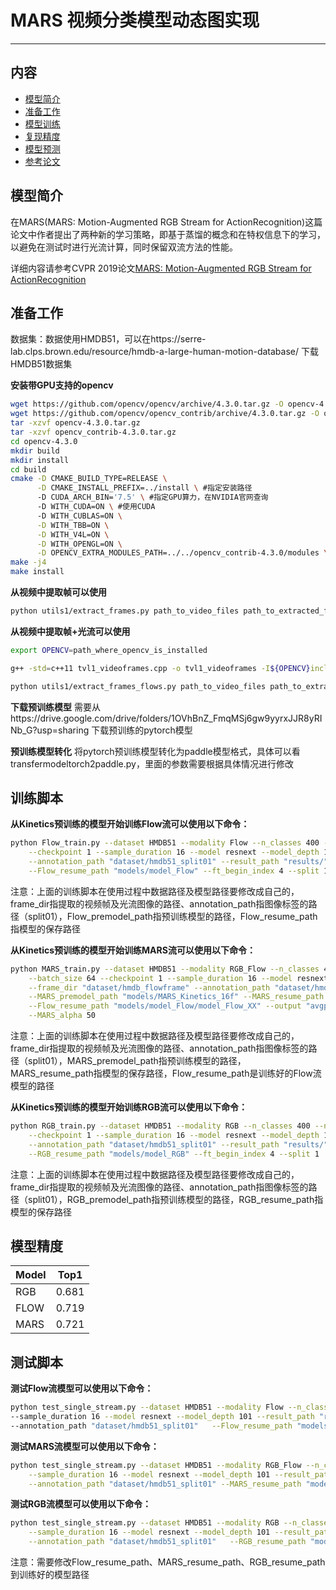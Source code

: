 # MARS 视频分类模型动态图实现

---
## 内容

- [模型简介](#模型简介)
- [准备工作](#准备工作)
- [模型训练](#模型训练)
- [复现精度](#复现精度)
- [模型预测](#模型预测)
- [参考论文](#参考论文)

## 模型简介
在MARS(MARS: Motion-Augmented RGB Stream for ActionRecognition)这篇论文中作者提出了两种新的学习策略，即基于蒸馏的概念和在特权信息下的学习，以避免在测试时进行光流计算，同时保留双流方法的性能。

详细内容请参考CVPR 2019论文[MARS: Motion-Augmented RGB Stream for ActionRecognition](https://hal.inria.fr/hal-02140558)

## 准备工作
 数据集：数据使用HMDB51，可以在https://serre-lab.clps.brown.edu/resource/hmdb-a-large-human-motion-database/ 下载HMDB51数据集

**安装带GPU支持的opencv**
```bash
wget https://github.com/opencv/opencv/archive/4.3.0.tar.gz -O opencv-4.3.0.tar.gz
wget https://github.com/opencv/opencv_contrib/archive/4.3.0.tar.gz -O opencv_contrib-4.3.0.tar.gz
tar -xzvf opencv-4.3.0.tar.gz
tar -xzvf opencv_contrib-4.3.0.tar.gz
cd opencv-4.3.0
mkdir build
mkdir install
cd build
cmake -D CMAKE_BUILD_TYPE=RELEASE \
      -D CMAKE_INSTALL_PREFIX=../install \ #指定安装路径
      -D CUDA_ARCH_BIN='7.5' \ #指定GPU算力，在NVIDIA官网查询
      -D WITH_CUDA=ON \ #使用CUDA
      -D WITH_CUBLAS=ON \
      -D WITH_TBB=ON \
      -D WITH_V4L=ON \
      -D WITH_OPENGL=ON \
      -D OPENCV_EXTRA_MODULES_PATH=../../opencv_contrib-4.3.0/modules \ #opencv_contrib modules路径
make -j4
make install
``` 
**从视频中提取帧可以使用**
```bash
python utils1/extract_frames.py path_to_video_files path_to_extracted_frames start_class end_class
```  
**从视频中提取帧+光流可以使用**
```bash
export OPENCV=path_where_opencv_is_installed

g++ -std=c++11 tvl1_videoframes.cpp -o tvl1_videoframes -I${OPENCV}include/opencv4/ -L${OPENCV}lib64 -lopencv_objdetect -lopencv_features2d -lopencv_imgproc -lopencv_highgui -lopencv_core -lopencv_imgcodecs -lopencv_cudaoptflow -lopencv_cudaarithm

python utils1/extract_frames_flows.py path_to_video_files path_to_extracted_flows_frames start_class end_cl
```
**下载预训练模型**
需要从https://drive.google.com/drive/folders/1OVhBnZ_FmqMSj6gw9yyrxJJR8yRINb_G?usp=sharing 下载预训练的pytorch模型

**预训练模型转化**
将pytorch预训练模型转化为paddle模型格式，具体可以看transfermodeltorch2paddle.py，里面的参数需要根据具体情况进行修改

## 训练脚本
**从Kinetics预训练的模型开始训练Flow流可以使用以下命令：**
``` bash
python Flow_train.py --dataset HMDB51 --modality Flow --n_classes 400 --n_finetune_classes 51 --batch_size 64 \
    --checkpoint 1 --sample_duration 16 --model resnext --model_depth 101 --frame_dir "dataset/hmdb_flowframe" \
    --annotation_path "dataset/hmdb51_split01" --result_path "results/" --Flow_premodel_path "models/Flow_Kinetics_16f" \
    --Flow_resume_path "models/model_Flow" --ft_begin_index 4 --split 1
```
注意：上面的训练脚本在使用过程中数据路径及模型路径要修改成自己的，frame_dir指提取的视频帧及光流图像的路径、annotation_path指图像标签的路径（split01），Flow_premodel_path指预训练模型的路径，Flow_resume_path指模型的保存路径
   
**从Kinetics预训练的模型开始训练MARS流可以使用以下命令：**
```bash
python MARS_train.py --dataset HMDB51 --modality RGB_Flow --n_classes 400  --n_finetune_classes 51     \
    --batch_size 64 --checkpoint 1 --sample_duration 16 --model resnext --model_depth 101      \
    --frame_dir "dataset/hmdb_flowframe" --annotation_path "dataset/hmdb51_split01" --result_path "results/" \
    --MARS_premodel_path "models/MARS_Kinetics_16f" --MARS_resume_path "models/model_MARS" \
    --Flow_resume_path "models/model_Flow/model_Flow_XX" --output "avgpool" --ft_begin_index 4  --split 1 \
    --MARS_alpha 50 
```
注意：上面的训练脚本在使用过程中数据路径及模型路径要修改成自己的，frame_dir指提取的视频帧及光流图像的路径、annotation_path指图像标签的路径（split01），MARS_premodel_path指预训练模型的路径，MARS_resume_path指模型的保存路径，Flow_resume_path是训练好的Flow流模型的路径

**从Kinetics预训练的模型开始训练RGB流可以使用以下命令：**
```bash
python RGB_train.py --dataset HMDB51 --modality RGB --n_classes 400 --n_finetune_classes 51 --batch_size 64 \
    --checkpoint 1 --sample_duration 16 --model resnext --model_depth 101 --frame_dir "dataset/hmdb_flowframe" \
    --annotation_path "dataset/hmdb51_split01" --result_path "results/" --RGB_premodel_path "models/RGB_Kinetics_16f" \
    --RGB_resume_path "models/model_RGB" --ft_begin_index 4 --split 1
```
注意：上面的训练脚本在使用过程中数据路径及模型路径要修改成自己的，frame_dir指提取的视频帧及光流图像的路径、annotation_path指图像标签的路径（split01），RGB_premodel_path指预训练模型的路径，RGB_resume_path指模型的保存路径
## 模型精度
Model|Top1
---|---
RGB|0.681
FLOW|0.719
MARS|0.721

## 测试脚本
**测试Flow流模型可以使用以下命令：**
```bash
python test_single_stream.py --dataset HMDB51 --modality Flow --n_classes 51 --batch_size 1  --checkpoint 1 \
--sample_duration 16 --model resnext --model_depth 101 --result_path "results/" --frame_dir "dataset/hmdb_flowframe"  \
--annotation_path "dataset/hmdb51_split01"   --Flow_resume_path "models/model_Flow/model_Flow_XX"  --split 1
```
**测试MARS流模型可以使用以下命令：**
```bash
python test_single_stream.py --dataset HMDB51 --modality RGB_Flow --n_classes 51 --batch_size 1  --checkpoint 1 \
    --sample_duration 16 --model resnext --model_depth 101 --result_path "results/" --frame_dir "dataset/hmdb_flowframe"  \
    --annotation_path "dataset/hmdb51_split01" --MARS_resume_path "models/model_MARS/model_MARS_XX"  --split 1
```
**测试RGB流模型可以使用以下命令：**
```bash
python test_single_stream.py --dataset HMDB51 --modality RGB --n_classes 51 --batch_size 1  --checkpoint 1 \
    --sample_duration 16 --model resnext --model_depth 101 --result_path "results/" --frame_dir "dataset/hmdb_flowframe"  \
    --annotation_path "dataset/hmdb51_split01"   --RGB_resume_path "models/model_Flow/model—_RGB_XX"  --split 1
```
注意：需要修改Flow_resume_path、MARS_resume_path、RGB_resume_path到训练好的模型路径
